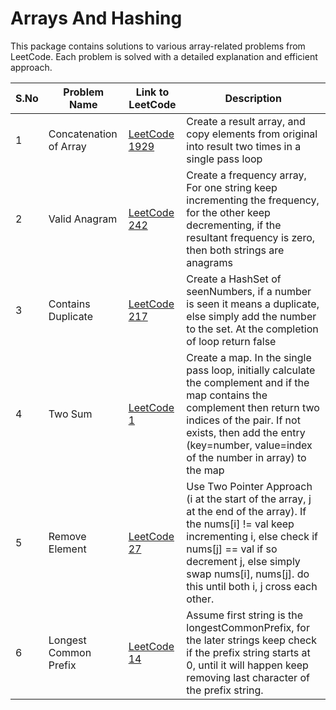# Arrays And Hashing

This package contains solutions to various array-related problems from LeetCode. Each problem is solved with a detailed explanation and efficient approach.

| S.No | Problem Name                | Link to LeetCode                                      | Description                                                                                        |
|------|-----------------------------|-------------------------------------------------------|----------------------------------------------------------------------------------------------------|
| 1    | Concatenation of Array      | [LeetCode 1929](https://leetcode.com/problems/concatenation-of-array/) | Create a result array, and copy elements from original into result two times in a single pass loop |
| 2    | Valid Anagram               | [LeetCode 242](https://leetcode.com/problems/valid-anagram/)           | Create a frequency array, For one string keep incrementing the frequency, for the other keep decrementing, if the resultant frequency is zero, then both strings are anagrams |
| 3    | Contains Duplicate          | [LeetCode 217](https://leetcode.com/problems/contains-duplicate/)      | Create a HashSet of seenNumbers, if a number is seen it means a duplicate, else simply add the number to the set. At the completion of loop return false |
| 4    | Two Sum                     | [LeetCode 1](https://leetcode.com/problems/two-sum/)                   | Create a map. In the single pass loop, initially calculate the complement and if the map contains the complement then return two indices of the pair. If not exists, then add the entry (key=number, value=index of the number in array) to the map |
| 5    | Remove Element              | [LeetCode 27](https://leetcode.com/problems/remove-element/)           | Use Two Pointer Approach (i at the start of the array, j at the end of the array). If the nums[i] != val keep incrementing i, else check if nums[j] == val if so decrement j, else simply swap nums[i], nums[j]. do this until both i, j cross each other. |
| 6    | Longest Common Prefix       | [LeetCode 14](https://leetcode.com/problems/longest-common-prefix/)    | Assume first string is the longestCommonPrefix, for the later strings keep check if the prefix string starts at 0, until it will happen keep removing last character of the prefix string. |